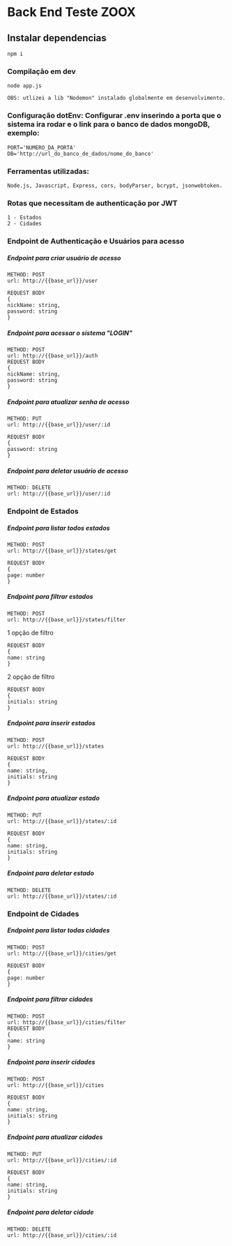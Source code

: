 # Back End Teste ZOOX

## Instalar dependencias
```
npm i
```

### Compilação em dev
```
node app.js 

OBS: utlizei a lib "Nodemon" instalado globalmente em desenvolvimento.

```
### Configuração dotEnv: Configurar .env inserindo a porta que o sistema ira rodar e o link para o banco de dados mongoDB, exemplo:
```
PORT='NUMERO_DA_PORTA'
DB='http://url_do_banco_de_dados/nome_do_banco'
```

### Ferramentas utilizadas:
```
Node.js, Javascript, Express, cors, bodyParser, bcrypt, jsonwebtoken.
```
### Rotas que necessitam de authenticação por JWT
```
1 - Estados
2 - Cidades
```
### Endpoint de Authenticação e Usuários para acesso

##### Endpoint para criar usuário de acesso
```
METHOD: POST
url: http://{{base_url}}/user

REQUEST BODY 
{
nickName: string,
password: string
}

```
##### Endpoint para acessar o sistema "LOGIN"
```
METHOD: POST
url: http://{{base_url}}/auth
REQUEST BODY 
{
nickName: string,
password: string
}
```
##### Endpoint para atualizar senha de acesso
```
METHOD: PUT
url: http://{{base_url}}/user/:id

REQUEST BODY 
{
password: string
}
```
##### Endpoint para deletar usuário de acesso
```
METHOD: DELETE
url: http://{{base_url}}/user/:id
```

### Endpoint de Estados

##### Endpoint para listar todos estados
```
METHOD: POST
url: http://{{base_url}}/states/get

REQUEST BODY 
{
page: number
}

```
##### Endpoint para filtrar estados
```
METHOD: POST
url: http://{{base_url}}/states/filter
```
1 opção de filtro
```
REQUEST BODY 
{
name: string
}
```
2 opção de filtro
```
REQUEST BODY 
{
initials: string
}

```
##### Endpoint para inserir estados
```
METHOD: POST
url: http://{{base_url}}/states

REQUEST BODY 
{
name: string,
initials: string
}
```
##### Endpoint para atualizar estado
```
METHOD: PUT
url: http://{{base_url}}/states/:id

REQUEST BODY 
{
name: string,
initials: string
}
```
##### Endpoint para deletar estado
```
METHOD: DELETE
url: http://{{base_url}}/states/:id

```


### Endpoint de Cidades

##### Endpoint para listar todas cidades
```
METHOD: POST
url: http://{{base_url}}/cities/get

REQUEST BODY 
{
page: number
}

```
##### Endpoint para filtrar cidades
```
METHOD: POST
url: http://{{base_url}}/cities/filter
REQUEST BODY 
{
name: string
}
```
##### Endpoint para inserir cidades
```
METHOD: POST
url: http://{{base_url}}/cities

REQUEST BODY 
{
name: string,
initials: string
}
```
##### Endpoint para atualizar cidades
```
METHOD: PUT
url: http://{{base_url}}/cities/:id

REQUEST BODY 
{
name: string,
initials: string
}
```
##### Endpoint para deletar cidade
```
METHOD: DELETE
url: http://{{base_url}}/cities/:id

```





